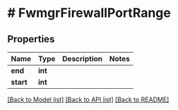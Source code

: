 # # FwmgrFirewallPortRange

## Properties

Name | Type | Description | Notes
------------ | ------------- | ------------- | -------------
**end** | **int** |  |
**start** | **int** |  |

[[Back to Model list]](../../README.md#models) [[Back to API list]](../../README.md#endpoints) [[Back to README]](../../README.md)
